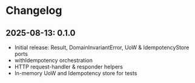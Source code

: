 # Changelog

## 2025-08-13: 0.1.0
- Initial release: Result, DomainInvariantError, UoW & IdempotencyStore ports
- withIdempotency orchestration
- HTTP request-handler & responder helpers
- In-memory UoW and Idempotency store for tests
